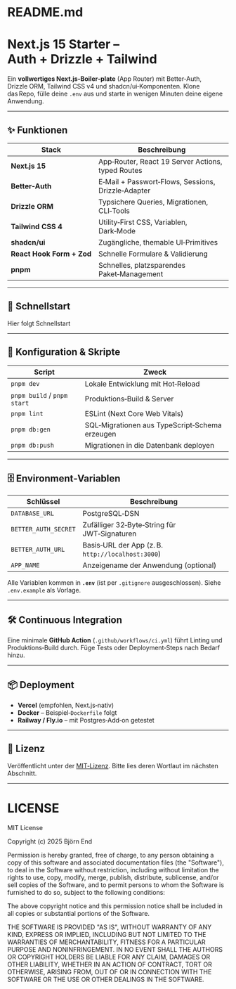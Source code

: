 README.md
=========

# Next.js 15 Starter – Auth + Drizzle + Tailwind

Ein **vollwertiges Next.js‑Boiler‑plate** (App Router) mit Better‑Auth, Drizzle ORM, Tailwind CSS v4 und shadcn/ui‑Komponenten. Klone das Repo, fülle deine `.env` aus und starte in wenigen Minuten deine eigene Anwendung.

---

## ✨ Funktionen

| Stack | Beschreibung |
| ----- | ------------ |
| **Next.js 15** | App‑Router, React 19 Server Actions, typed Routes |
| **Better‑Auth** | E‑Mail + Passwort‑Flows, Sessions, Drizzle‑Adapter |
| **Drizzle ORM** | Typsichere Queries, Migrationen, CLI‑Tools |
| **Tailwind CSS 4** | Utility‑First CSS, Variablen, Dark‑Mode |
| **shadcn/ui** | Zugängliche, themable UI‑Primitives |
| **React Hook Form + Zod** | Schnelle Formulare & Validierung |
| **pnpm** | Schnelles, platzsparendes Paket‑Management |

---

## 🚀 Schnellstart

Hier folgt Schnellstart

---

## 🔧 Konfiguration & Skripte

| Script | Zweck |
| ------ | ----- |
| `pnpm dev` | Lokale Entwicklung mit Hot‑Reload |
| `pnpm build` / `pnpm start` | Produktions‑Build & Server |
| `pnpm lint` | ESLint (Next Core Web Vitals) |
| `pnpm db:gen` | SQL‑Migrationen aus TypeScript‑Schema erzeugen |
| `pnpm db:push` | Migrationen in die Datenbank deployen |

---

## 🗄️ Environment‑Variablen

| Schlüssel | Beschreibung |
| --------- | ------------ |
| `DATABASE_URL` | PostgreSQL‑DSN |
| `BETTER_AUTH_SECRET` | Zufälliger 32‑Byte‑String für JWT‑Signaturen |
| `BETTER_AUTH_URL` | Basis‑URL der App (z. B. `http://localhost:3000`) |
| `APP_NAME` | Anzeigename der Anwendung (optional) |

Alle Variablen kommen in **`.env`** (ist per `.gitignore` ausgeschlossen). Siehe `.env.example` als Vorlage.

---

## 🛠️ Continuous Integration

Eine minimale **GitHub Action** (`.github/workflows/ci.yml`) führt Linting und Produktions‑Build durch. Füge Tests oder Deployment‑Steps nach Bedarf hinzu.

---

## 📦 Deployment

- **Vercel** (empfohlen, Next.js‑nativ)
- **Docker** – Beispiel‑`Dockerfile` folgt
- **Railway / Fly.io** – mit Postgres‑Add‑on getestet

---

## 📝 Lizenz

Veröffentlicht unter der [MIT‑Lizenz](LICENSE). Bitte lies deren Wortlaut im nächsten Abschnitt.

---

LICENSE
=======

MIT License

Copyright (c) 2025 Björn End

Permission is hereby granted, free of charge, to any person obtaining a copy
of this software and associated documentation files (the "Software"), to deal
in the Software without restriction, including without limitation the rights
to use, copy, modify, merge, publish, distribute, sublicense, and/or sell
copies of the Software, and to permit persons to whom the Software is
furnished to do so, subject to the following conditions:

The above copyright notice and this permission notice shall be included in all
copies or substantial portions of the Software.

THE SOFTWARE IS PROVIDED "AS IS", WITHOUT WARRANTY OF ANY KIND, EXPRESS OR
IMPLIED, INCLUDING BUT NOT LIMITED TO THE WARRANTIES OF MERCHANTABILITY,
FITNESS FOR A PARTICULAR PURPOSE AND NONINFRINGEMENT. IN NO EVENT SHALL THE
AUTHORS OR COPYRIGHT HOLDERS BE LIABLE FOR ANY CLAIM, DAMAGES OR OTHER
LIABILITY, WHETHER IN AN ACTION OF CONTRACT, TORT OR OTHERWISE, ARISING FROM,
OUT OF OR IN CONNECTION WITH THE SOFTWARE OR THE USE OR OTHER DEALINGS IN THE
SOFTWARE.